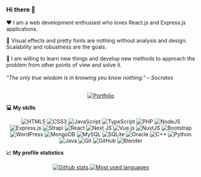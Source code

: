 ###  Hi there :wave:

:heart: I am a web development enthusiast who loves React.js and Express.js applications.

:triangular_ruler: Visual effects and pretty fonts are nothing without analysis and design. Scalability and robustness are the goals.

:closed_book: I am willing to learn new things and develop new methods to approach the problem from other points of view and solve it.
<br><br>
*“The only true wisdom is in knowing you know nothing.” – Socrates*
<br><br>

<p align="center">
	<a href="https://thiagopereiraufv.github.io/">
		<img alt="Portfolio" src="https://img.shields.io/static/v1?style=for-the-badge&label=Portfolio&message=Thiago%20Pereira&color=orange"/>
	</a>
</p>


**:computer: My skills**

<p align="center">
	<img alt="HTML5" src="https://img.shields.io/badge/html5%20-%23E34F26.svg?&style=for-the-badge&logo=html5&logoColor=white"/>
	<img alt="CSS3" src="https://img.shields.io/badge/css3%20-%231572B6.svg?&style=for-the-badge&logo=css3&logoColor=white"/>
	<img alt="JavaScript" src="https://img.shields.io/badge/javascript%20-%23323330.svg?&style=for-the-badge&logo=javascript&logoColor=%23F7DF1E"/>
	<img alt="TypeScript" src="https://img.shields.io/badge/typescript%20-%23007ACC.svg?&style=for-the-badge&logo=typescript&logoColor=white"/>
	<img alt="PHP" src="https://img.shields.io/badge/php-%23777BB4.svg?&style=for-the-badge&logo=php&logoColor=white"/>
	<img alt="NodeJS" src="https://img.shields.io/badge/node.js%20-%2343853D.svg?&style=for-the-badge&logo=node.js&logoColor=white"/>
	<img alt="Express.js" src="https://img.shields.io/badge/express.js%20-%23404d59.svg?&style=for-the-badge"/>
	<img alt="Strapi" src="https://img.shields.io/badge/strapi%20-%232E7EEA.svg?&style=for-the-badge&logo=strapi&logoColor=white" />
	<img alt="React" src="https://img.shields.io/badge/react%20-%2320232a.svg?&style=for-the-badge&logo=react&logoColor=%2361DAFB"/>
	<img alt="Next JS" src="https://img.shields.io/badge/next%20js%20-%23000000.svg?&style=for-the-badge&logo=next.js&logoColor=white"/>
	<img alt="Vue.js" src="https://img.shields.io/badge/vuejs%20-%2335495e.svg?&style=for-the-badge&logo=vue.js&logoColor=%234FC08D"/>
	<img alt="NuxtJS" src="https://img.shields.io/badge/NuxtJS%20-black.svg?&style=for-the-badge&logo=NuxtJS&logoColor=white"/>
	<img alt="Bootstrap" src="https://img.shields.io/badge/bootstrap%20-%23563D7C.svg?&style=for-the-badge&logo=bootstrap&logoColor=white"/>
	<img alt="WordPress" src="https://img.shields.io/badge/WordPress%20-%23117AC9.svg?&style=for-the-badge&logo=WordPress&logoColor=white"/>
	<img alt="MongoDB" src ="https://img.shields.io/badge/MongoDB-%234ea94b.svg?&style=for-the-badge&logo=mongodb&logoColor=white"/>
	<img alt="MySQL" src="https://img.shields.io/badge/mysql-%2300f.svg?&style=for-the-badge&logo=mysql&logoColor=white"/>
	<img alt="SQLite" src ="https://img.shields.io/badge/sqlite-%2307405e.svg?&style=for-the-badge&logo=sqlite&logoColor=white"/>
	<img alt="Oracle" src ="https://img.shields.io/badge/oracle%20-%23F00000.svg?&style=for-the-badge&logo=oracle&logoColor=white"/>
	<img alt="C++" src="https://img.shields.io/badge/c++%20-%2300599C.svg?&style=for-the-badge&logo=c%2B%2B&ogoColor=white"/>
	<img alt="Python" src="https://img.shields.io/badge/python%20-%2314354C.svg?&style=for-the-badge&logo=python&logoColor=white"/>
	<img alt="Java" src="https://img.shields.io/badge/java-%23ED8B00.svg?&style=for-the-badge&logo=java&logoColor=white"/>
	<img alt="Git" src="https://img.shields.io/badge/git%20-%23F05033.svg?&style=for-the-badge&logo=git&logoColor=white"/>
	<img alt="GitHub" src="https://img.shields.io/badge/github%20-%23121011.svg?&style=for-the-badge&logo=github&logoColor=white"/>
	<img alt="Blender" src="https://img.shields.io/badge/blender%20-%23F5792A.svg?&style=for-the-badge&logo=blender&logoColor=white"/>
</p>

**:chart_with_upwards_trend: My profile statistics**
<p align="center">
	<a href="https://github-readme-stats.vercel.app/api?username=ThiagoPereiraUFV&show_icons=true">
		<img align="center" alt="Github stats" src="https://github-readme-stats.vercel.app/api?username=ThiagoPereiraUFV&show_icons=true"/>
	</a>
	<a href="https://github-readme-stats.vercel.app/api/top-langs/?username=ThiagoPereiraUFV&layout=compact&hide=php,scss&langs_count=8">
		<img align="center" alt="Most used languages" src="https://github-readme-stats.vercel.app/api/top-langs/?username=ThiagoPereiraUFV&layout=compact&hide=php,scss&langs_count=8"/>
	</a>
</p>
